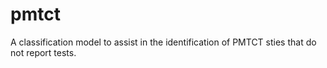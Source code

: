 # pmtct
A classification model to assist in the identification of PMTCT sties that do not report tests.
